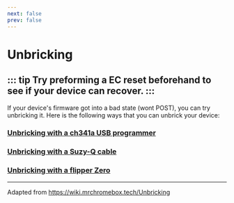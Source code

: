 ```yaml
---
next: false
prev: false
---
```

# Unbricking

::: tip
Try preforming a EC reset beforehand to see if your device can recover.
:::
---
If your device's firmware got into a bad state (wont POST), you can try unbricking it.
Here is the following ways that you can unbrick your device:

### [Unbricking with a ch341a USB programmer](unbrick-ch341a)
### [Unbricking with a Suzy-Q cable](unbrick-suzyq)
### [Unbricking with a flipper Zero](unbrick-flipper)

---

Adapted from <a href="https://wiki.mrchromebox.tech/Unbricking">https://wiki.mrchromebox.tech/Unbricking</a>
